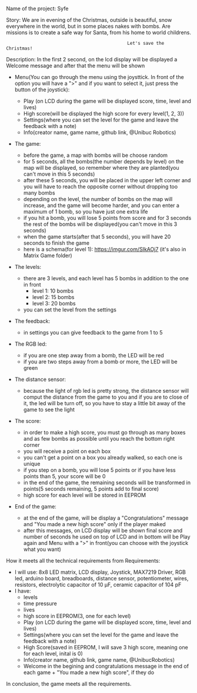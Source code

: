 Name of the project: Syfe

Story:
We are in evening of the Christmas, outside is beautiful, snow everywhere in the world, but in some places nakes with bombs.
Are missions is to create a safe way for Santa, from his home to world childrens.

                                                  Let's save the Christmas!


Description: 
  In the first 2 second, on the lcd display will be displayed a Welcome message and after that the menu will be shown
  
- Menu(You can go through the menu using the joysttick. In front of the option you will have a ">" and if you want to select it, just press the button of the joystick):
  - Play (on LCD during the game will be displayed score, time, level and lives)
  - High score(will be displayed the high score for every level(1, 2, 3))
  - Settings(where you can set the level for the game and leave the feedback with a note)
  - Info(creator name, game name, github link, @Unibuc Robotics)

- The game:
    - before the game, a map with bombs will be choose random
    - for 5 seconds, all the bombs(the number depends by level) on the map will be displayed, so remember where they are planted(you can't move in this 5 seconds)
    - after these 5 seconds, you will be placed in the upper left corner and you will have to reach the opposite corner without dropping too many bombs
    - depending on the level, the number of bombs on the map will increase, and the game will become harder,
and you can enter a maximum of 1 bomb, so you have just one extra life
    - if you hit a bomb, you will lose 5 points from score and for 3 seconds the rest of the bombs will be displayed(you can't move in this 3 seconds)
    - when the game starts(after that 5 seconds), you will have 20 seconds to finish the game
    - here is a schema(for level 1): https://imgur.com/SIkAOj7 (it's also in Matrix Game folder)
  
 - The levels:
    - there are 3 levels, and each level has 5 bombs in addition to the one in front
        - level 1: 10 bombs
        - level 2: 15 bombs
        - level 3: 20 bombs
     - you can set the level from the settings
     
 - The feedback:
    - in settings you can give feedback to the game from 1 to 5
     
- The RGB led:
    - if you are one step away from a bomb, the LED will be red
    - if you are two steps away from a bomb or more, the LED will be green
    
 - The distance sensor:
    - because the light of rgb led is pretty strong, the distance sensor will comput the distance from the game to you and 
if you are to close of it, the led will be turn off, so you have to stay a little bit away of the game to see the light
   
 - The score:
    - in order to make a high score, you must go through as many boxes and 
    as few bombs as possible until you reach the bottom right corner
    - you will receive a point on each box
    - you can't get a point on a box you already walked, so each one is unique
    - if you step on a bomb, you will lose 5 points or if you have less points than 5, your score will be 0
    - in the end of the game, the remaining seconds will be transformed in points(5 seconds remaining, 5 points add to final score)
    - high score for each level will be stored in EEPROM
    
 - End of the game:
    - at the end of the game, will be display a "Congratulations" message and "You made a new high score" only if the player maked
    - after this messages, on LCD display will be shown final score and number of seconds he used on top of LCD and 
in bottom will be Play again and Menu with a ">" in front(you can choose with the joystick what you want)

How it meets all the technical requirements from Requirements:
  - I will use: 8x8 LED matrix, LCD display, Joystick, MAX7219 Driver, RGB led, arduino board, breadboards, distance sensor, potentiometer, wires, resistors, electrolytic capacitor of 10 μF, ceramic capacitor of 104 pF
  - I have:
    - levels
    - time pressure
    - lives
    - high score in EEPROM(3, one for each level)
    - Play (on LCD during the game will be displayed score, time, level and lives)
    - Settings(where you can set the level for the game and leave the feedback with a note)
    - High Score(saved in EEPROM, I will save 3 high score, meaning one for each level, inital is 0)
    - Info(creator name, github link, game name, @UnibucRobotics)
    - Welcome in the begining and congratulations message in the end of each game + "You made a new high score", if they do
 
In conclusion, the game meets all the requirements.
